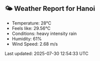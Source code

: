 <!-- WEATHER-START -->
## 🌤 Weather Report for Hanoi

- Temperature: 28°C
- Feels like: 29.56°C
- Conditions: heavy intensity rain
- Humidity: 61%
- Wind Speed: 2.68 m/s

Last updated: 2025-07-30 12:54:33 UTC
<!-- WEATHER-END -->

